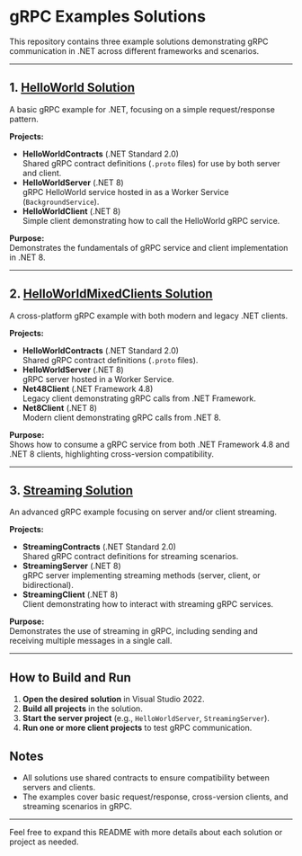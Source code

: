 # gRPC Examples Solutions

This repository contains three example solutions demonstrating gRPC communication in .NET across different frameworks and scenarios.

---

## 1. [HelloWorld Solution](HelloWorld)

A basic gRPC example for .NET, focusing on a simple request/response pattern.

**Projects:**
- **HelloWorldContracts** (.NET Standard 2.0)  
  Shared gRPC contract definitions (`.proto` files) for use by both server and client.
- **HelloWorldServer** (.NET 8)  
  gRPC HelloWorld service hosted in as a Worker Service (`BackgroundService`).
- **HelloWorldClient** (.NET 8)  
  Simple client demonstrating how to call the HelloWorld gRPC service.

**Purpose:**  
Demonstrates the fundamentals of gRPC service and client implementation in .NET 8.

---

## 2. [HelloWorldMixedClients Solution](HelloWorldMixedClients)

A cross-platform gRPC example with both modern and legacy .NET clients.

**Projects:**
- **HelloWorldContracts** (.NET Standard 2.0)  
  Shared gRPC contract definitions (`.proto` files).
- **HelloWorldServer** (.NET 8)  
  gRPC server hosted in a Worker Service.
- **Net48Client** (.NET Framework 4.8)  
  Legacy client demonstrating gRPC calls from .NET Framework.
- **Net8Client** (.NET 8)  
  Modern client demonstrating gRPC calls from .NET 8.

**Purpose:**  
Shows how to consume a gRPC service from both .NET Framework 4.8 and .NET 8 clients, highlighting cross-version compatibility.

---

## 3. [Streaming Solution](Streaming)

An advanced gRPC example focusing on server and/or client streaming.

**Projects:**
- **StreamingContracts** (.NET Standard 2.0)  
  Shared gRPC contract definitions for streaming scenarios.
- **StreamingServer** (.NET 8)  
  gRPC server implementing streaming methods (server, client, or bidirectional).
- **StreamingClient** (.NET 8)  
  Client demonstrating how to interact with streaming gRPC services.

**Purpose:**  
Demonstrates the use of streaming in gRPC, including sending and receiving multiple messages in a single call.

---

## How to Build and Run

1. **Open the desired solution** in Visual Studio 2022.
2. **Build all projects** in the solution.
3. **Start the server project** (e.g., `HelloWorldServer`, `StreamingServer`).
4. **Run one or more client projects** to test gRPC communication.

## Notes

- All solutions use shared contracts to ensure compatibility between servers and clients.
- The examples cover basic request/response, cross-version clients, and streaming scenarios in gRPC.

---

Feel free to expand this README with more details about each solution or project as needed.

